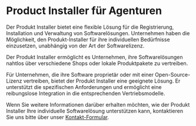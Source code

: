 # Product Installer für Agenturen

Der Produkt Installer bietet eine flexible Lösung für die Registrierung, Installation und Verwaltung von Softwarelösungen. Unternehmen haben die Möglichkeit, den Produkt-Installer für ihre individuellen Bedürfnisse einzusetzen, unabhängig von der Art der Softwarelizenz.

Der Produkt Installer ermöglicht es Unternehmen, ihre Softwarelösungen nahtlos über verschiedene Shops oder lokale Produktpakete zu vertreiben.

Für Unternehmen, die ihre Software proprietär oder mit einer Open-Source-Lizenz vertreiben, bietet der Produkt Installer eine geeignete Lösung. Er unterstützt die spezifischen Anforderungen und ermöglicht eine reibungslose Integration in die entsprechenden Vertriebsmodelle.

Wenn Sie weitere Informationen darüber erhalten möchten, wie der Produkt Installer Ihre individuelle Softwarelösung unterstützen kann, kontaktieren Sie uns bitte über unser [Kontakt-Formular](https://www.oveleon.de/kontakt.html).
